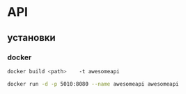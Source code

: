 # API




## установки

### docker



```bash
docker build <path>    -t awesomeapi 

docker run -d -p 5010:8080 --name awesomeapi awesomeapi
```

